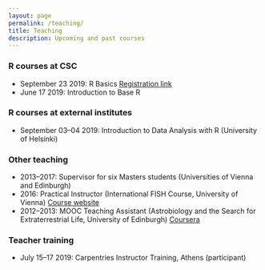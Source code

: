 ```yaml
---
layout: page
permalink: /teaching/
title: Teaching
description: Upcoming and past courses
---
```

### R courses at CSC 

- September 23 2019: R Basics [Registration link](https://www.csc.fi/web/training/-/r-basics)
- June 17 2019: Introduction to Base R

### R courses at external institutes

- September 03–04 2019: Introduction to Data Analysis with R (University of Helsinki)

### Other teaching

- 2013–2017: Supervisor for six Masters students (Universities of Vienna and Edinburgh)
- 2016: Practical Instructor (International FISH Course, University of Vienna) [Course website](http://www.microbial-ecology.net/international-fish-course) 
- 2012–2013: MOOC Teaching Assistant (Astrobiology and the Search for Extraterrestrial Life, University of Edinburgh) [Coursera](https://www.coursera.org/learn/astrobiology)

### Teacher training

- July 15–17 2019: Carpentries Instructor Training, Athens (participant)

